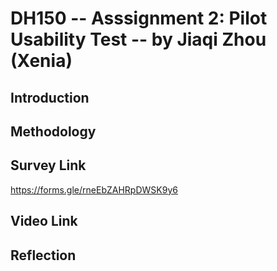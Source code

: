 # DH150 -- Asssignment 2: Pilot Usability Test -- by Jiaqi Zhou (Xenia)

## Introduction



## Methodology



## Survey Link
https://forms.gle/rneEbZAHRpDWSK9y6

## Video Link




## Reflection

